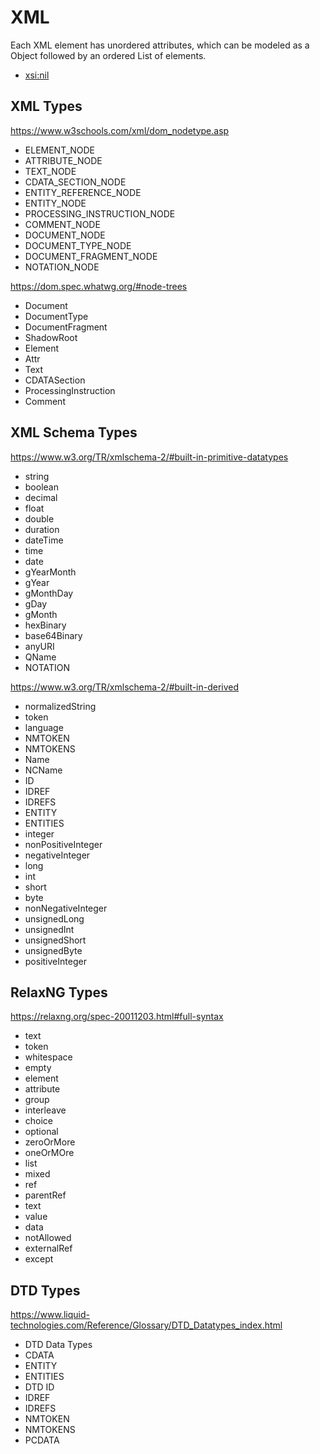 # XML

Each XML element has unordered attributes, which can be modeled as a Object followed by an ordered List of elements.

* [xsi:nil](https://www.w3.org/TR/xmlschema-1/#xsi_nil)

## XML Types

https://www.w3schools.com/xml/dom_nodetype.asp

* ELEMENT_NODE
* ATTRIBUTE_NODE
* TEXT_NODE
* CDATA_SECTION_NODE
* ENTITY_REFERENCE_NODE
* ENTITY_NODE
* PROCESSING_INSTRUCTION_NODE
* COMMENT_NODE
* DOCUMENT_NODE
* DOCUMENT_TYPE_NODE
* DOCUMENT_FRAGMENT_NODE
* NOTATION_NODE

https://dom.spec.whatwg.org/#node-trees

* Document
* DocumentType
* DocumentFragment
* ShadowRoot
* Element
* Attr
* Text
* CDATASection
* ProcessingInstruction
* Comment

##  XML Schema Types

https://www.w3.org/TR/xmlschema-2/#built-in-primitive-datatypes

* string
* boolean
* decimal
* float
* double
* duration
* dateTime
* time
* date
* gYearMonth
* gYear
* gMonthDay
* gDay
* gMonth
* hexBinary
* base64Binary
* anyURI
* QName
* NOTATION

https://www.w3.org/TR/xmlschema-2/#built-in-derived

* normalizedString
* token
* language
* NMTOKEN
* NMTOKENS
* Name
* NCName
* ID
* IDREF
* IDREFS
* ENTITY
* ENTITIES
* integer
* nonPositiveInteger
* negativeInteger
* long
* int
* short
* byte
* nonNegativeInteger
* unsignedLong
* unsignedInt
* unsignedShort
* unsignedByte
* positiveInteger

## RelaxNG Types

https://relaxng.org/spec-20011203.html#full-syntax

* text
* token
* whitespace
* empty
* element
* attribute
* group
* interleave
* choice
* optional
* zeroOrMore
* oneOrMOre
* list
* mixed
* ref
* parentRef
* text
* value
* data
* notAllowed
* externalRef
* except

## DTD Types

https://www.liquid-technologies.com/Reference/Glossary/DTD_Datatypes_index.html

* DTD Data Types
* CDATA
* ENTITY
* ENTITIES
* DTD ID
* IDREF
* IDREFS
* NMTOKEN
* NMTOKENS
* PCDATA